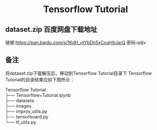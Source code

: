 <h1 align="center"> Tensorflow Tutorial </h1>

## dataset.zip 百度网盘下载地址
链接:https://pan.baidu.com/s/1KdH_ytYbDn5xCoqHtiJarQ  密码:qdjv


## 备注
将dataset.zip下载解压后，移动到Tensorflow Tutorial目录下
Tensorflow Tutorial的目录结果应如下图所示：

Tensorflow Tutorial  
├── Tensorflow+Tutorial.ipynb  
├── datasets  
├── images   
├── improv_utils.py  
├── tensorboard.py  
└── tf_utils.py
